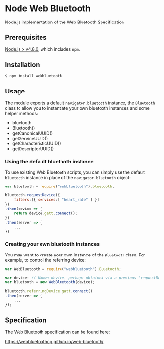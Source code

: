 # Node Web Bluetooth
Node.js implementation of the Web Bluetooth Specification

## Prerequisites

[Node.js > v4.8.0](https://nodejs.org), which includes `npm`.

## Installation

```bash
$ npm install webbluetooth
```

## Usage

The module exports a default `navigator.bluetooth` instance, the `Bluetooth` class to allow you to instantiate your own bluetooth instances and some helper methods:

- bluetooth
- Bluetooth()
- getCanonicalUUID()
- getServiceUUID()
- getCharacteristicUUID()
- getDescriptorUUID()

### Using the default bluetooth instance

To use existing Web Bluetooth scripts, you can simply use the default `bluetooth` instance in place of the `navigator.bluetooth` object:

```JavaScript
var bluetooth = require("webbluetooth").bluetooth;

bluetooth.requestDevice({
	filters:[{ services:[ "heart_rate" ] }]
})
.then(device => {
	return device.gatt.connect();
})
.then(server => {
	...
})
```

### Creating your own bluetooth instances

You may want to create your own instance of the `Bluetooth` class. For example, to control the referring device:

```JavaScript
var WebBluetooth = require("webbluetooth").Bluetooth;

var device; // Known device, perhaps obtained via a previous 'requestDevice()` call
var bluetooth = new WebBluetooth(device);

bluetooth.referringDevice.gatt.connect()
.then(server => {
    ...
});
```

## Specification

The Web Bluetooth specification can be found here:

https://webbluetoothcg.github.io/web-bluetooth/
